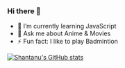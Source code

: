 ### Hi there 👋

<!--
**AlsoShantanuBorkar/AlsoShantanuBorkar** is a ✨ _special_ ✨ repository because its `README.md` (this file) appears on your GitHub profile.

Here are some ideas to get you started:
-->

- 🌱 I’m currently learning JavaScript
- 💬 Ask me about Anime & Movies
- ⚡ Fun fact: I like to play Badmintion

[![Shantanu's GitHub stats](https://github-readme-stats.vercel.app/api?username=AlsoShantanuBorkar)](https://github.com/AlsoShantanuBorkar/)
